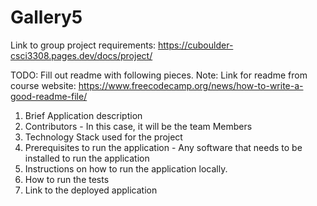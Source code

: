 # Gallery5
Link to group project  requirements: https://cuboulder-csci3308.pages.dev/docs/project/


TODO: Fill out readme with following pieces.
          Note: Link for readme from course website: https://www.freecodecamp.org/news/how-to-write-a-good-readme-file/ 

1. Brief Application description
2. Contributors - In this case, it will be the team Members
3. Technology Stack used for the project
4. Prerequisites to run the application - Any software that needs to be installed to run the application
5. Instructions on how to run the application locally.
6. How to run the tests
7. Link to the deployed application
